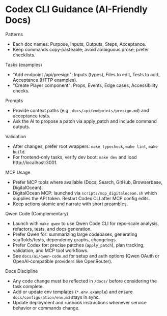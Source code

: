 # Codex CLI Guidance (AI-Friendly Docs)

Patterns
- Each doc names: Purpose, Inputs, Outputs, Steps, Acceptance.
- Keep commands copy‑pasteable; avoid ambiguous prose; prefer checklists.

Tasks (examples)
- "Add endpoint /api/presign": Inputs (types), Files to edit, Tests to add, Acceptance (HTTP examples).
- "Create Player component": Props, Events, Edge cases, Accessibility checks.

Prompts
- Provide context paths (e.g., `docs/api/endpoints/presign.md`) and acceptance tests.
- Ask the AI to propose a patch via apply_patch and include command outputs.

Validation
- After changes, prefer root wrappers: `make typecheck`, `make lint`, `make build`.
- For frontend-only tasks, verify dev boot: `make dev` and load http://localhost:3001.

MCP Usage
- Prefer MCP tools where available (Docs, Search, GitHub, Browserbase, DigitalOcean).
- DigitalOcean MCP: launched via `scripts/mcp_digitalocean.sh` which supplies the API token. Restart Codex CLI after MCP config edits.
- Keep actions atomic and narrate with short preambles.

Qwen Code (Complementary)
- Launch with `make qwen` to use Qwen Code CLI for repo‑scale analysis, refactors, tests, and docs generation.
- Prefer Qwen for: summarizing large codebases, generating scaffolds/tests, dependency graphs, changelogs.
- Prefer Codex for: precise patches (`apply_patch`), plan tracking, validation, and MCP tool workflows.
- See `docs/ai/qwen-code.md` for setup and auth options (Qwen OAuth or OpenAI‑compatible providers like OpenRouter).

Docs Discipline
- Any code change must be reflected in `/docs/` before considering the task complete.
- Add or update env templates (`*.env.example`) and ensure `docs/configuration/env.md` stays in sync.
- Update deployment and runbook instructions whenever service behavior or commands change.
